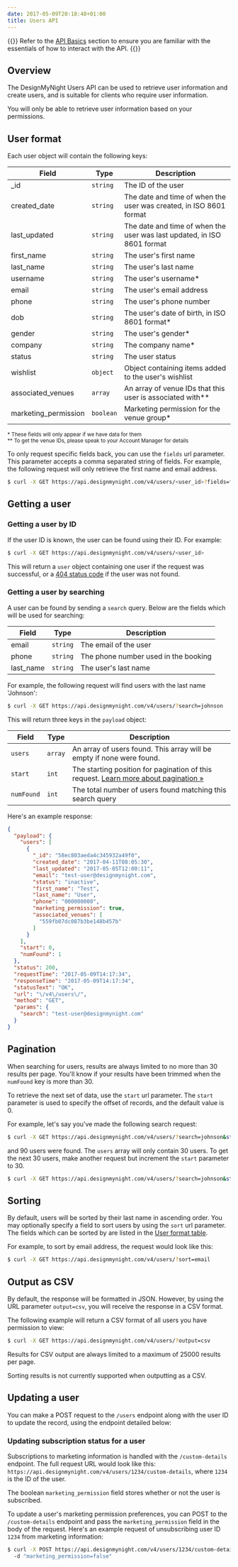 ```yaml
---
date: 2017-05-09T20:18:48+01:00
title: Users API
---
```


{{<note title="Before you begin">}}
Refer to the [API Basics](/api-basics) section to ensure you are familiar with the essentials of how to interact with the API.
{{</note>}}

## Overview

The DesignMyNight Users API can be used to retrieve user information and create users, and is suitable for clients who require user information.

You will only be able to retrieve user information based on your permissions.

## User format

Each user object will contain the following keys:

Field | Type | Description
--- | --- | ---
_id | `string` | The ID of the user
created_date | `string` | The date and time of when the user was created, in ISO 8601 format
last_updated | `string` | The date and time of when the user was last updated, in ISO 8601 format
first_name | `string` | The user's first name
last_name | `string` | The user's last name
username | `string` | The user's username*
email | `string` | The user's email address
phone | `string` | The user's phone number
dob | `string` | The user's date of birth, in ISO 8601 format*
gender | `string` | The user's gender*
company | `string` | The company name*
status | `string` | The user status
wishlist | `object` | Object containing items added to the user's wishlist
associated_venues | `array` | An array of venue IDs that this user is associated with**
marketing_permission | `boolean` | Marketing permission for the venue group*

<small> \* These fields will only appear if we have data for them<br>
** To get the venue IDs, please speak to your Account Manager for details</small>

To only request specific fields back, you can use the `fields` url parameter. This parameter accepts a comma separated string of fields. For example, the following request will only retrieve the first name and email address.

```bash
$ curl -X GET https://api.designmynight.com/v4/users/<user_id>?fields=first_name,email
```

## Getting a user

### Getting a user by ID

If the user ID is known, the user can be found using their ID. For example:

```bash
$ curl -X GET https://api.designmynight.com/v4/users/<user_id>
```

This will return a `user` object containing one user if the request was successful, or a [404 status code](/api-basics/#status-codes) if the user was not found.

### Getting a user by searching

A user can be found by sending a `search` query. Below are the fields which will be used for searching:

Field | Type | Description
--- | --- | ---
email | `string` | The email of the user
phone | `string` | The phone number used in the booking
last_name | `string` | The user's last name

For example, the following request will find users with the last name 'Johnson':

```bash
$ curl -X GET https://api.designmynight.com/v4/users/?search=johnson
```

This will return three keys in the `payload` object:

Field | Type | Description
--- | --- | ---
`users` | `array` | An array of users found. This array will be empty if none were found.
`start` | `int` | The starting position for pagination of this request. [Learn more about pagination &raquo;](#pagination)
`numFound` | `int` | The total number of users found matching this search query

Here's an example response:

```json
{
  "payload": {
    "users": [
      {
        "_id": "58ec803aeda4c345932a49f0",
        "created_date": "2017-04-11T08:05:30",
        "last_updated": "2017-05-05T12:00:11",
        "email": "test-user@designmynight.com",
        "status": "inactive",
        "first_name": "Test",
        "last_name": "User",
        "phone": "000000000",
        "marketing_permission": true,
        "associated_venues": [
          "559fb07dc087b3be148b457b"
        ]
      }
    ],
    "start": 0,
    "numFound": 1
  },
  "status": 200,
  "requestTime": "2017-05-09T14:17:34",
  "responseTime": "2017-05-09T14:17:34",
  "statusText": "OK",
  "url": "\/v4\/users\/",
  "method": "GET",
  "params": {
    "search": "test-user@designmynight.com"
  }
}
```

## Pagination

When searching for users, results are always limited to no more than 30 results per page. You'll know if your results have been trimmed when the `numFound` key is more than 30.

To retrieve the next set of data, use the `start` url parameter. The `start` parameter is used to specify the offset of records, and the default value is 0.

For example, let's say you've made the following search request:

```bash
$ curl -X GET https://api.designmynight.com/v4/users/?search=johnson&start=0
```

and 90 users were found. The `users` array will only contain 30 users. To get the next 30 users, make another request but increment the `start` parameter to 30.

```bash
$ curl -X GET https://api.designmynight.com/v4/users/?search=johnson&start=30
```

## Sorting

By default, users will be sorted by their last name in ascending order. You may optionally specify a field to sort users by using the `sort` url parameter. The fields which can be sorted by are listed in the [User format table](#user-format).

For example, to sort by email address, the request would look like this:

```bash
$ curl -X GET https://api.designmynight.com/v4/users/?sort=email
```

## Output as CSV

By default, the response will be formatted in JSON. However, by using the URL parameter `output=csv`, you will receive the response in a CSV format.

The following example will return a CSV format of all users you have permission to view:

```bash
$ curl -X GET https://api.designmynight.com/v4/users/?output=csv
```

Results for CSV output are always limited to a maximum of 25000 results per page.

Sorting results is not currently supported when outputting as a CSV.

## Updating a user

You can make a POST request to the `/users` endpoint along with the user ID to update the record, using the endpoint detailed below:

### Updating subscription status for a user

Subscriptions to marketing information is handled with the `/custom-details` endpoint. The full request URL would look like this:
`https://api.designmynight.com/v4/users/1234/custom-details`, where `1234` is the ID of the user.

The boolean `marketing_permission` field stores whether or not the user is subscribed.

To update a user's marketing permission preferences, you can POST to the `/custom-details` endpoint and pass the `marketing_permission` field in the body of the request. Here's an example request of unsubscribing user ID `1234` from marketing information:

```bash
$ curl -X POST https://api.designmynight.com/v4/users/1234/custom-details
  -d "marketing_permission=false"
````

